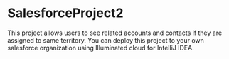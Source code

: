 # SalesforceProject2
This project allows users to see related accounts and contacts if they are assigned to same territory.
You can deploy this project to your own salesforce organization using Illuminated cloud for IntelliJ IDEA.
